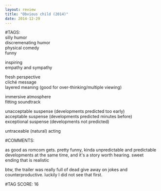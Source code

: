 ```yaml
---  
layout: review  
title: "Obvious child (2014)"  
date: 2014-12-29  
---  
```

  
#TAGS:  
silly humor  
discremenating humor  
physical comedy  
funny  
  
inspiring  
empathy and sympathy  
  
fresh perspective  
cliché message  
layered meaning (good for over-thinking/multiple viewing)  
  
immersive atmosphere  
fitting soundtrack  
  
unacceptable suspense (developments predicted too early)  
acceptable suspense (developments predicted minutes before)  
exceptional suspense (developments not predicted)  
  
untraceable (natural) acting  
  
#COMMENTS:  
  
as good as romcom gets. pretty funny, kinda unpredictable and predictable developments at the same time, and it's a story worth hearing. sweet ending that is realistic  
  
btw, the trailer was really full of dead give away on jokes and counterproductive. luckily I did not see that first.  
  
  
  
  
  
#TAG SCORE: 16  
